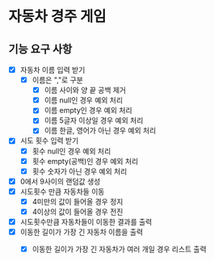 # 자동차 경주 게임

## 기능 요구 사항
-[x] 자동차 이름 입력 받기
    -[x] 이름은 ","로 구분
        -[x] 이름 사이와 양 끝 공백 제거
        -[x] 이름 null인 경우 예외 처리
        -[x] 이름 empty인 경우 예외 처리 
        -[x] 이름 5글자 이상일 경우 예외 처리
        -[x] 이름 한글, 영어가 아닌 경우 예외 처리  
-[x] 시도 횟수 입력 받기
    -[x] 횟수 null인 경우 예외 처리
    -[x] 횟수 empty(공백)인 경우 예외 처리
    -[x] 횟수 숫자가 아닌 경우 예외 처리
-[x] 0에서 9사이의 랜덤값 생성
-[x] 시도횟수 만큼 자동차들 이동
    -[x] 4미만의 값이 들어올 경우 정지
    -[x] 4이상의 값이 들어올 경우 전진
-[x] 시도횟수만큼 자동차들이 이동한 결과를 출력
-[x] 이동한 길이가 가장 긴 자동차 이름을 출력
  -[x] 이동한 길이가 가장 긴 자동차가 여러 개일 경우 리스트 출력


